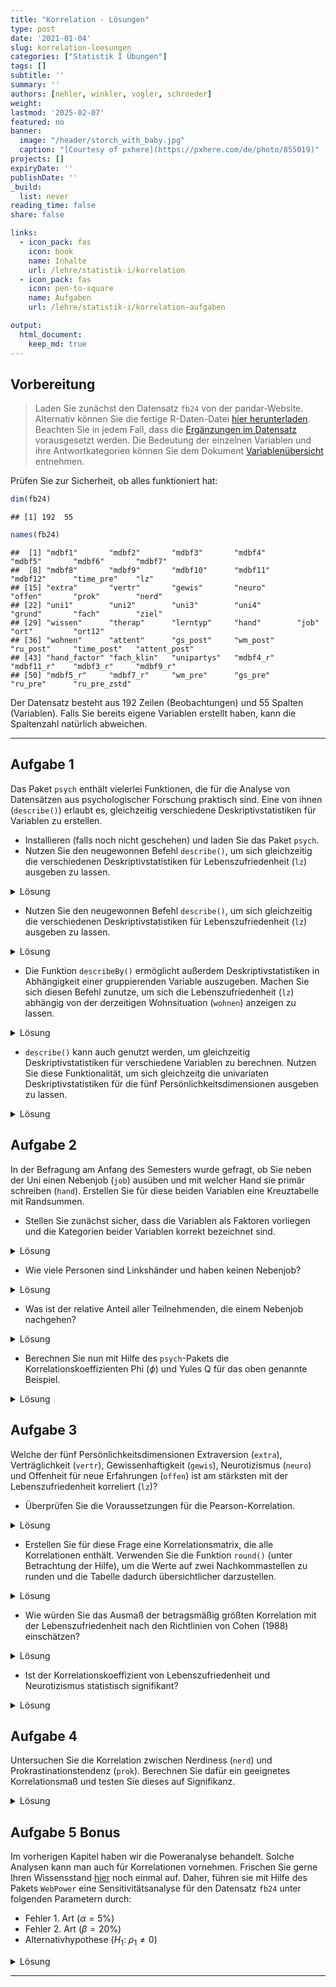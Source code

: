 ```yaml
---
title: "Korrelation - Lösungen" 
type: post
date: '2021-01-04' 
slug: korrelation-loesungen 
categories: ["Statistik I Übungen"] 
tags: [] 
subtitle: ''
summary: '' 
authors: [nehler, winkler, vogler, schroeder] 
weight: 
lastmod: '2025-02-07'
featured: no
banner:
  image: "/header/storch_with_baby.jpg"
  caption: "[Courtesy of pxhere](https://pxhere.com/de/photo/855019)"
projects: []
expiryDate: ''
publishDate: ''
_build:
  list: never
reading_time: false
share: false

links:
  - icon_pack: fas
    icon: book
    name: Inhalte
    url: /lehre/statistik-i/korrelation
  - icon_pack: fas
    icon: pen-to-square
    name: Aufgaben
    url: /lehre/statistik-i/korrelation-aufgaben

output:
  html_document:
    keep_md: true
---
```




## Vorbereitung



> Laden Sie zunächst den Datensatz `fb24` von der pandar-Website. Alternativ können Sie die fertige R-Daten-Datei [<i class="fas fa-download"></i> hier herunterladen](/daten/fb24.rda). Beachten Sie in jedem Fall, dass die [Ergänzungen im Datensatz](/lehre/statistik-i/korrelation/#prep) vorausgesetzt werden. Die Bedeutung der einzelnen Variablen und ihre Antwortkategorien können Sie dem Dokument [Variablenübersicht](/lehre/statistik-i/variablen.pdf) entnehmen.

Prüfen Sie zur Sicherheit, ob alles funktioniert hat: 


```r
dim(fb24)
```

```
## [1] 192  55
```

```r
names(fb24)
```

```
##  [1] "mdbf1"       "mdbf2"       "mdbf3"       "mdbf4"       "mdbf5"       "mdbf6"       "mdbf7"      
##  [8] "mdbf8"       "mdbf9"       "mdbf10"      "mdbf11"      "mdbf12"      "time_pre"    "lz"         
## [15] "extra"       "vertr"       "gewis"       "neuro"       "offen"       "prok"        "nerd"       
## [22] "uni1"        "uni2"        "uni3"        "uni4"        "grund"       "fach"        "ziel"       
## [29] "wissen"      "therap"      "lerntyp"     "hand"        "job"         "ort"         "ort12"      
## [36] "wohnen"      "attent"      "gs_post"     "wm_post"     "ru_post"     "time_post"   "attent_post"
## [43] "hand_factor" "fach_klin"   "unipartys"   "mdbf4_r"     "mdbf11_r"    "mdbf3_r"     "mdbf9_r"    
## [50] "mdbf5_r"     "mdbf7_r"     "wm_pre"      "gs_pre"      "ru_pre"      "ru_pre_zstd"
```

Der Datensatz besteht aus 192 Zeilen (Beobachtungen) und 55 Spalten (Variablen). Falls Sie bereits eigene Variablen erstellt haben, kann die Spaltenzahl natürlich abweichen.


***

## Aufgabe 1

Das Paket `psych` enthält vielerlei Funktionen, die für die Analyse von Datensätzen aus psychologischer Forschung praktisch sind. Eine von ihnen (`describe()`) erlaubt es, gleichzeitig verschiedene Deskriptivstatistiken für Variablen zu erstellen.

  * Installieren (falls noch nicht geschehen) und laden Sie das Paket `psych`.
  * Nutzen Sie den neugewonnen Befehl `describe()`, um sich gleichzeitig die verschiedenen Deskriptivstatistiken für Lebenszufriedenheit (`lz`) ausgeben zu lassen.

<details>

<summary>Lösung</summary>


```r
# Paket installieren
install.packages('psych')
```


```r
# Paket laden
library(psych)
```

</details>

-   Nutzen Sie den neugewonnen Befehl `describe()`, um sich gleichzeitig die verschiedenen Deskriptivstatistiken für Lebenszufriedenheit (`lz`) ausgeben zu lassen.

<details>

<summary>Lösung</summary>


```r
describe(fb24$lz)
```

```
## [192 obs.] 
## numeric: 6.6 4 5.2 4 5 4.4 6.4 4 4.6 6 ...
## min: 2 - max: 7 - NAs: 1 (0.5%) - 28 unique values
```

</details>

  * Die Funktion `describeBy()` ermöglicht außerdem Deskriptivstatistiken in Abhängigkeit einer gruppierenden Variable auszugeben. Machen Sie sich diesen Befehl zunutze, um sich die Lebenszufriedenheit (`lz`) abhängig von der derzeitigen Wohnsituation (`wohnen`) anzeigen zu lassen.

<details>

<summary>Lösung</summary>


```r
describeBy(fb24$lz, group = fb24$wohnen)
```

```
## 
##  Descriptive statistics by group 
## group: WG
##    vars  n mean   sd median trimmed  mad min max range  skew kurtosis   se
## X1    1 62 5.03 1.09      5    5.06 1.19 2.4   7   4.6 -0.21    -0.55 0.14
## ---------------------------------------------------------------------------- 
## group: bei Eltern
##    vars  n mean   sd median trimmed  mad min max range  skew kurtosis   se
## X1    1 60 5.06 1.14    5.3    5.15 1.19   2   7     5 -0.67    -0.28 0.15
## ---------------------------------------------------------------------------- 
## group: alleine
##    vars  n mean   sd median trimmed  mad min max range  skew kurtosis   se
## X1    1 45 4.48 1.27    4.6    4.51 1.48   2 6.8   4.8 -0.17    -0.95 0.19
## ---------------------------------------------------------------------------- 
## group: sonstiges
##    vars  n mean   sd median trimmed  mad min max range  skew kurtosis  se
## X1    1 22 5.14 0.95      5    5.16 0.89 2.8 6.8     4 -0.23    -0.27 0.2
```

</details>

-   `describe()` kann auch genutzt werden, um gleichzeitig Deskriptivstatistiken für verschiedene Variablen zu berechnen. Nutzen Sie diese Funktionalität, um sich gleichzeitg die univariaten Deskriptivstatistiken für die fünf Persönlichkeitsdimensionen ausgeben zu lassen.

<details>

<summary>Lösung</summary>


```r
describe(fb24[,c("extra","vertr","gewis","neuro","offen")])
```

```
## [192 obs. x 5 variables] tbl_df tbl data.frame
## 
## $extra: 
## numeric: 5 4 3 1.5 2.5 4.5 4 2.5 4 3 ...
## min: 1 - max: 5 - NAs: 1 (0.5%) - 10 unique values
## 
## $vertr: 
## numeric: 4 3 3 3 3.5 2.5 4 2.5 4.5 3 ...
## min: 1 - max: 5 - NAs: 1 (0.5%) - 10 unique values
## 
## $gewis: 
## numeric: 4 4.5 4 3.5 2.5 4 3.5 3.5 4 5 ...
## min: 1.5 - max: 5 - NAs: 1 (0.5%) - 9 unique values
## 
## $neuro: 
## numeric: 1.5 3 3.5 3.5 4.5 3.5 2.5 3.5 5 2.5 ...
## min: 1 - max: 5 - NAs: 1 (0.5%) - 10 unique values
## 
## $offen: 
## numeric: 4 4 4 3.5 4.5 4 4 4 4.5 3 ...
## min: 1 - max: 5 - NAs: 1 (0.5%) - 10 unique values
```

</details>



## Aufgabe 2

In der Befragung am Anfang des Semesters wurde gefragt, ob Sie neben der Uni einen Nebenjob (`job`) ausüben und mit welcher Hand sie primär schreiben (`hand`). Erstellen Sie für diese beiden Variablen eine Kreuztabelle mit Randsummen.

  * Stellen Sie zunächst sicher, dass die Variablen als Faktoren vorliegen und die Kategorien beider Variablen korrekt bezeichnet sind. 
  
<details>

<summary>Lösung</summary>

Zunächst können wir überprüfen, ob die Variablen als Faktor vorliegen.


```r
#Labels
is.factor(fb24$job)
```

```
## [1] TRUE
```

```r
is.factor(fb24$hand)
```

```
## [1] FALSE
```

Wenn Sie die Datensatzvorbereitung aus dem Skript kopiert haben, sollte die Variable `job` bereits ein Faktor sein.
Die Variable `hand` jedoch nicht. Dies müssen wir ändern.


```r
fb24$hand <- factor(fb24$hand,
                    levels = c(1, 2),
                    labels = c("links", "rechts"))
```

Für den Fall, dass die Variable `job` noch nicht als Faktor im Datensatz vorliegt, kann folgender Code durchgeführt werden. Achten Sie aber drauf, dass dieser Befehl auf eine Variable nicht angewendet werden sollte, wenn diese bereits ein Faktor ist. Ansonsten kommt es zu dem Fehler, dass die Variable keine Informationen mehr enthält.


```r
fb24$job <- factor(fb24$job, levels = c(1, 2),
  labels = c('nein', 'ja'))
```

Die Variablen sehen dann folgendermaßen aus.


```r
str(fb24$job)
```

```
##  Factor w/ 2 levels "nein","ja": 2 1 2 1 1 1 1 1 2 2 ...
```

```r
str(fb24$hand)
```

```
##  Factor w/ 2 levels "links","rechts": 1 2 2 2 2 2 2 2 1 2 ...
```

</details>

-   Wie viele Personen sind Linkshänder und haben keinen Nebenjob?

<details>

<summary>Lösung</summary>


```r
# Kreuztabelle absolut
tab <- table(fb24$hand, fb24$job)
addmargins(tab)
```

```
##         
##          nein  ja Sum
##   links    13  10  23
##   rechts  108  56 164
##   Sum     121  66 187
```

13 Personen schreiben primär mit der linken Hand und haben keinen Nebenjob.

</details>

-   Was ist der relative Anteil aller Teilnehmenden, die einem Nebenjob nachgehen?

<details>

<summary>Lösung</summary>


```r
# Relative Häufigkeiten, mit Randsummen
addmargins(prop.table(tab))
```

```
##         
##                nein         ja        Sum
##   links  0.06951872 0.05347594 0.12299465
##   rechts 0.57754011 0.29946524 0.87700535
##   Sum    0.64705882 0.35294118 1.00000000
```

35.29% aller Teilnehmenden gehen einer Nebentätigkeit nach.

</details>

-   Berechnen Sie nun mit Hilfe des `psych`-Pakets die Korrelationskoeffizienten Phi ($\phi$) und Yules Q für das oben genannte Beispiel.

<details>

<summary>Lösung</summary>


```r
phi(tab, digits = 3)
```

```
## [1] -0.064
```

```r
Yule(tab) |> round(digits = 3) #da die Yule()-Funktion nicht direkt runden kann geben wir das Ergebnis an die round()-Funktion weiter
```

```
## [1] -0.195
```

Beide Koeffizienten sprechen für eine wenn überhaupt schwache Korrelation.

</details>


## Aufgabe 3

Welche der fünf Persönlichkeitsdimensionen Extraversion (`extra`), Verträglichkeit (`vertr`), Gewissenhaftigkeit (`gewis`), Neurotizismus (`neuro`) und Offenheit für neue Erfahrungen (`offen`) ist am stärksten mit der Lebenszufriedenheit korreliert (`lz`)?

  * Überprüfen Sie die Voraussetzungen für die Pearson-Korrelation.


<details>

<summary>Lösung</summary>

**Voraussetzungen Pearson-Korrelation:**

1.  Skalenniveau: intervallskalierte Daten $\rightarrow$ ok\
2.  Linearität: Zusammenhang muss linear sein $\rightarrow$ Grafische überprüfung (Scatterplot)


```r
# Scatterplot
plot(fb24$extra, fb24$lz, 
  xlim = c(0, 6), ylim = c(0, 7), pch = 19)
```

![](/korrelation-loesungen_files/unnamed-chunk-15-1.png)<!-- -->

```r
plot(fb24$vertr, fb24$lz, 
  xlim = c(0, 6), ylim = c(0, 7), pch = 19)
```

![](/korrelation-loesungen_files/unnamed-chunk-15-2.png)<!-- -->

```r
plot(fb24$gewis, fb24$lz, 
  xlim = c(0, 6), ylim = c(0, 7), pch = 19)
```

![](/korrelation-loesungen_files/unnamed-chunk-15-3.png)<!-- -->

```r
plot(fb24$neuro, fb24$lz, 
  xlim = c(0, 6), ylim = c(0, 7), pch = 19)
```

![](/korrelation-loesungen_files/unnamed-chunk-15-4.png)<!-- -->

```r
plot(fb24$offen, fb24$lz, 
  xlim = c(0, 6), ylim = c(0, 7), pch = 19)
```

![](/korrelation-loesungen_files/unnamed-chunk-15-5.png)<!-- -->

Die fünf Scatterplots lassen allesamt auf einen linearen Zusammenhang zwischen den Variablen schließen.

3.  Normalverteilung $\rightarrow$ QQ-Plot, Histogramm oder Shapiro-Wilk-Test


```r
#QQ
qqnorm(fb24$extra)
qqline(fb24$extra)
```

![](/korrelation-loesungen_files/unnamed-chunk-16-1.png)<!-- -->

```r
qqnorm(fb24$vertr)
qqline(fb24$vertr)
```

![](/korrelation-loesungen_files/unnamed-chunk-16-2.png)<!-- -->

```r
qqnorm(fb24$gewis)
qqline(fb24$gewis)
```

![](/korrelation-loesungen_files/unnamed-chunk-16-3.png)<!-- -->

```r
qqnorm(fb24$neuro)
qqline(fb24$neuro)
```

![](/korrelation-loesungen_files/unnamed-chunk-16-4.png)<!-- -->

```r
qqnorm(fb24$offen)
qqline(fb24$offen)
```

![](/korrelation-loesungen_files/unnamed-chunk-16-5.png)<!-- -->

```r
qqnorm(fb24$lz)
qqline(fb24$lz)
```

![](/korrelation-loesungen_files/unnamed-chunk-16-6.png)<!-- -->

```r
#Histogramm
hist(fb24$extra, prob = TRUE, ylim = c(0, 1))
curve(dnorm(x, mean = mean(fb24$extra, na.rm = TRUE), sd = sd(fb24$extra, na.rm = TRUE)), col = "#00618F", add = TRUE)  
```

![](/korrelation-loesungen_files/unnamed-chunk-16-7.png)<!-- -->

```r
hist(fb24$vertr, prob = TRUE, ylim = c(0, 1))
curve(dnorm(x, mean = mean(fb24$vertr, na.rm = TRUE), sd = sd(fb24$vertr, na.rm = TRUE)), col = "#00618F", add = TRUE)  
```

![](/korrelation-loesungen_files/unnamed-chunk-16-8.png)<!-- -->

```r
hist(fb24$gewis, prob = TRUE, ylim = c(0, 1))
curve(dnorm(x, mean = mean(fb24$gewis, na.rm = TRUE), sd = sd(fb24$gewis, na.rm = TRUE)), col = "#00618F", add = TRUE)  
```

![](/korrelation-loesungen_files/unnamed-chunk-16-9.png)<!-- -->

```r
hist(fb24$neuro, prob = TRUE, ylim = c(0, 1))
curve(dnorm(x, mean = mean(fb24$neuro, na.rm = TRUE), sd = sd(fb24$neuro, na.rm = TRUE)), col = "#00618F", add = TRUE)  
```

![](/korrelation-loesungen_files/unnamed-chunk-16-10.png)<!-- -->

```r
hist(fb24$offen, prob = TRUE, ylim = c(0, 1))
curve(dnorm(x, mean = mean(fb24$offen, na.rm = TRUE), sd = sd(fb24$offen, na.rm = TRUE)), col = "#00618F", add = TRUE)  
```

![](/korrelation-loesungen_files/unnamed-chunk-16-11.png)<!-- -->

```r
hist(fb24$lz, prob = TRUE, ylim = c(0, 1))
curve(dnorm(x, mean = mean(fb24$lz, na.rm = TRUE), sd = sd(fb24$lz, na.rm = TRUE)), col = "#00618F", add = TRUE)  
```

![](/korrelation-loesungen_files/unnamed-chunk-16-12.png)<!-- -->

```r
#Shapiro
shapiro.test(fb24$extra)
```

```
## 
## 	Shapiro-Wilk normality test
## 
## data:  fb24$extra
## W = 0.9514, p-value = 4.187e-06
```

```r
shapiro.test(fb24$vertr)
```

```
## 
## 	Shapiro-Wilk normality test
## 
## data:  fb24$vertr
## W = 0.95457, p-value = 8.51e-06
```

```r
shapiro.test(fb24$gewis)
```

```
## 
## 	Shapiro-Wilk normality test
## 
## data:  fb24$gewis
## W = 0.95223, p-value = 5.029e-06
```

```r
shapiro.test(fb24$neuro)
```

```
## 
## 	Shapiro-Wilk normality test
## 
## data:  fb24$neuro
## W = 0.95921, p-value = 2.523e-05
```

```r
shapiro.test(fb24$offen)
```

```
## 
## 	Shapiro-Wilk normality test
## 
## data:  fb24$offen
## W = 0.90621, p-value = 1.225e-09
```

```r
shapiro.test(fb24$lz)
```

```
## 
## 	Shapiro-Wilk normality test
## 
## data:  fb24$lz
## W = 0.97398, p-value = 0.001257
```

$p < \alpha$ $\rightarrow$ H1: Normalverteilung kann für alle Variablen nicht angenommen werden. Somit ist diese Voraussetzung für alle Variablen verletzt. Daher sollten wir fortlaufend die Rangkorrelation nach Spearman nutzen.

</details>

-   Erstellen Sie für diese Frage eine Korrelationsmatrix, die alle Korrelationen enthält. Verwenden Sie die Funktion `round()` (unter Betrachtung der Hilfe), um die Werte auf zwei Nachkommastellen zu runden und die Tabelle dadurch übersichtlicher darzustellen.

<details>
<summary>Lösung</summary>


```r
# Korrelationstabelle erstellen und runden
cor_mat <- round(cor(fb24[,c('lz', 'extra', 'vertr', 'gewis', 'neuro', 'offen')],
                     use = 'pairwise',
                     method = 'spearman'),3)
cor_mat
```

```
##           lz  extra  vertr  gewis  neuro  offen
## lz     1.000  0.408  0.168  0.270 -0.412  0.080
## extra  0.408  1.000  0.147  0.067 -0.337  0.047
## vertr  0.168  0.147  1.000 -0.012 -0.099  0.086
## gewis  0.270  0.067 -0.012  1.000 -0.115 -0.083
## neuro -0.412 -0.337 -0.099 -0.115  1.000  0.028
## offen  0.080  0.047  0.086 -0.083  0.028  1.000
```


</details>

-   Wie würden Sie das Ausmaß der betragsmäßig größten Korrelation mit der Lebenszufriedenheit nach den Richtlinien von Cohen (1988) einschätzen?

<details>

<summary>Lösung</summary>

Die betragsmäßig größte Korrelation mit der Lebenszufriedenheit hat der Neurotizismus. Nach den Richtlinien ist dieser mit 0.27 einem negativen mittleren Effekt, der ungefähr 0.3 beträgt, zuzuordnen.

</details>

-   Ist der Korrelationskoeffizient von Lebenszufriedenheit und Neurotizismus statistisch signifikant?

<details>

<summary>Lösung</summary>


```r
cor.test(fb24$lz, fb24$neuro, 
         alternative = "two.sided", 
         method = "spearman",       
         use = "pairwise") 
```

```
## Warning in cor.test.default(fb24$lz, fb24$neuro, alternative = "two.sided", : Kann exakten p-Wert bei
## Bindungen nicht berechnen
```

```
## 
## 	Spearman's rank correlation rho
## 
## data:  fb24$lz and fb24$neuro
## S = 1640303, p-value = 3.038e-09
## alternative hypothesis: true rho is not equal to 0
## sample estimates:
##        rho 
## -0.4124959
```

$p < \alpha$ $\rightarrow$ H1. Die Korrelation ist mit einer Irrtumswahrscheinlichkeit von 5% signifikant von 0 verschieden.

</details>

## Aufgabe 4

Untersuchen Sie die Korrelation zwischen Nerdiness (`nerd`) und Prokrastinationstendenz (`prok`). Berechnen Sie dafür ein geeignetes Korrelationsmaß und testen Sie dieses auf Signifikanz.

<details>

<summary>Lösung</summary>

Um das geeignete Korrelationsmaß zu bestimmen überprüfen wir zunächst die Vorrausetzungen der Pearson-Korrelation:

1.  Skalenniveau: intervallskalierte Daten $\rightarrow$ ok\
2.  Linearität: Zusammenhang muss linear sein $\rightarrow$ Grafische überprüfung (Scatterplot)


```r
# Scatterplot
plot(fb24$nerd, fb24$prok, 
  xlim = c(0, 6), ylim = c(0, 7), pch = 19)
```

![](/korrelation-loesungen_files/unnamed-chunk-19-1.png)<!-- -->

Es ist kein klarer linearer Zusammenhang zwischen `nerd` und `prok` zu erkennen.
Gleichzeitig ist keine andere Art des Zusammenhangs (polynomial, exponentiell etc.) offensichtlich. Daher gehen wir für diese Aufgabe, um im Rahmen des Erstsemester Statistik Praktikums zu bleiben, davon aus dass die Vorraussetzung der Linearität erfüllt ist.  

3.  Normalverteilung $\rightarrow$ QQ-Plot, Histogramm oder Shapiro-Wilk Test


```r
#Car-Paket laden
library(car)
```


```r
#QQ-Plot
qqPlot(fb24$nerd)
```

![](/korrelation-loesungen_files/unnamed-chunk-21-1.png)<!-- -->

```
## [1] 148 192
```

```r
qqPlot(fb24$prok)
```

![](/korrelation-loesungen_files/unnamed-chunk-21-2.png)<!-- -->

```
## [1] 109 169
```

```r
#Histogramm
hist(fb24$nerd, prob = TRUE, ylim = c(0, 1))
curve(dnorm(x, mean = mean(fb24$nerd, na.rm = TRUE), sd = sd(fb24$nerd, na.rm = TRUE)), col = "#00618F", add = TRUE)  
```

![](/korrelation-loesungen_files/unnamed-chunk-21-3.png)<!-- -->

```r
hist(fb24$prok, prob = TRUE, ylim = c(0, 1))
curve(dnorm(x, mean = mean(fb24$prok, na.rm = TRUE), sd = sd(fb24$prok, na.rm = TRUE)), col = "#00618F", add = TRUE)
```

![](/korrelation-loesungen_files/unnamed-chunk-21-4.png)<!-- -->

```r
#Shapiro-Wilk Test
shapiro.test(fb24$nerd) #signifikant
```

```
## 
## 	Shapiro-Wilk normality test
## 
## data:  fb24$nerd
## W = 0.98363, p-value = 0.02579
```

```r
shapiro.test(fb24$prok) #signifikant
```

```
## 
## 	Shapiro-Wilk normality test
## 
## data:  fb24$prok
## W = 0.97531, p-value = 0.001926
```

Auf Basis der zwei graphischen und dem inferenzstatistischen Verfahren kommen wir zum Schluss das beide Variablen nicht normalverteilt vorliegen.

Somit kommen wir zum Schluss das die Spearman-Rangkorrelation hier das richtige Korrelationsmaß ist.



```r
cor.test(fb24$nerd, fb24$prok,
                        alternative = "two.sided",
                        method = "spearman",
                        use = "pairwise")
```

```
## Warning in cor.test.default(fb24$nerd, fb24$prok, alternative = "two.sided", : Kann exakten p-Wert
## bei Bindungen nicht berechnen
```

```
## 
## 	Spearman's rank correlation rho
## 
## data:  fb24$nerd and fb24$prok
## S = 1118997, p-value = 0.7724
## alternative hypothesis: true rho is not equal to 0
## sample estimates:
##        rho 
## 0.02111588
```


```
## Warning in cor.test.default(fb24$nerd, fb24$prok, alternative = "two.sided", : Kann exakten p-Wert
## bei Bindungen nicht berechnen
```

Die Spearman-Rangkorrelation (p = 0.7724483) ist nicht signifikant von 0 verschieden. 

</details>

## Aufgabe 5 Bonus

Im vorherigen Kapitel haben wir die Poweranalyse behandelt. Solche Analysen kann man auch für Korrelationen vornehmen. Frischen Sie gerne Ihren Wissensstand [hier](/lehre/statistik-i/simulation-poweranalyse/) noch einmal auf.
Daher, führen sie mit Hilfe des Pakets `WebPower` eine Sensitivitätsanalyse für den Datensatz `fb24` unter folgenden Parametern durch:

  * Fehler 1. Art ($\alpha = 5\%$)
  * Fehler 2. Art ($\beta = 20\%$)
  * Alternativhypothese ($H_1$: $\rho_1 \neq 0$)
  
<details>

<summary>Lösung</summary>

Bei einer Sensitivitätsanalyse interessiert uns wie stark ein Effekt sein muss damit wir ihn gegeben der Stichprobengröße (n) und $\alpha$-Fehlerniveau mit einer Wahrscheinlichkeit (Power = 1 - $\beta$) finden.
Einfach gesagt, gesucht ist die aufdeckbare Effektstärke.
Außerdem sind Korrelationen ihre eigenen Effektgrößen, daher müssen wir nicht noch etwa Cohens d berechnen.


```r
library(WebPower)
```

```
## Warning: Paket 'WebPower' wurde unter R Version 4.3.1 erstellt
```

```
## Warning: Paket 'PearsonDS' wurde unter R Version 4.3.1 erstellt
```


```r
wp.correlation(n = nrow(fb24),            
               r = NULL,                  #gesucht
               power = 0.8,               #Power = 1 - Beta
               alternative = "two.sided") #leitet sich aus der H1 ab
```

```
## Power for correlation
## 
##       n         r alpha power
##     192 0.2005028  0.05   0.8
## 
## URL: http://psychstat.org/correlation
```



Gegeben es gibt eine von null verschiedene (signifikante) Pearson-Korrelation muss diese mindestens 0.201 groß sein, damit wir diese mit einer Power von 80%, auf einem $\alpha$-Fehlerniveau von 5% in unserem Datensatz, mit n = 192 finden könnten.

</details>


***

